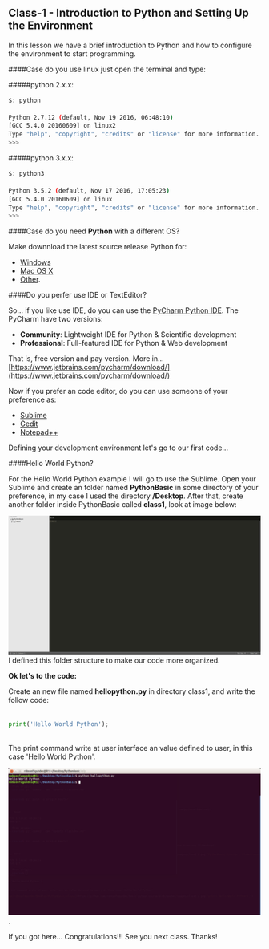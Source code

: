 ## Class-1 - Introduction to Python and Setting Up the Environment

In this lesson we have a brief introduction to Python and how to configure the environment to start programming.

####Case do you use linux just open the terminal and type:

#####python 2.x.x:
```bash
$: python 

Python 2.7.12 (default, Nov 19 2016, 06:48:10) 
[GCC 5.4.0 20160609] on linux2
Type "help", "copyright", "credits" or "license" for more information.
>>> 
```
#####python 3.x.x:
```bash
$: python3 

Python 3.5.2 (default, Nov 17 2016, 17:05:23) 
[GCC 5.4.0 20160609] on linux
Type "help", "copyright", "credits" or "license" for more information.
>>> 
```

####Case do you need **Python** with a different OS?

Make downnload the latest source release Python for: 
- [Windows](https://www.python.org/downloads/windows/)
- [Mac OS X](https://www.python.org/downloads/mac-osx/)
- [Other](https://www.python.org/download/other/).


####Do you perfer use IDE or TextEditor?

So... if you like use IDE, do you can use the [PyCharm Python IDE](https://www.jetbrains.com/pycharm). 
The PyCharm have two versions: 
- **Community**: Lightweight IDE for Python & Scientific development 
- **Professional**: Full-featured IDE for Python & Web development 

That is, free version and pay version. More in... [https://www.jetbrains.com/pycharm/download/](https://www.jetbrains.com/pycharm/download/)

Now if you prefer an code editor, do you can use someone of your preference as: 
- [Sublime](https://www.sublimetext.com)
- [Gedit](https://wiki.gnome.org/Apps/Gedit) 
- [Notepad++](https://notepad-plus-plus.org/)

Defining your development environment let's go to our first code...

####Hello World Python?

For the Hello World Python example I will go to use the Sublime.
Open your Sublime and create an folder named **PythonBasic** in some directory of your preference, in my case I used the directory **/Desktop**. 
After that, create another folder inside PythonBasic called **class1**, look at image below:

![/home/robsonfagundes/Desktop/PythonBasic/class1](https://github.com/robsonfagundes/basic-python-course/blob/master/images/class1-b.png "PythonBasic directory (/home/robsonfagundes/Desktop/PythonBasic/class)")
I defined this folder structure to make our code more organized.

**Ok let's to the code:**

Create an new file named **hellopython.py** in directory class1, and write the follow code:
```python 

print('Hello World Python');
 
```
The print command write at user interface an value defined to user, in this case 'Hello World Python'.

![/home/robsonfagundes/Desktop/PythonBasic/class1](https://github.com/robsonfagundes/basic-python-course/blob/master/images/class1-d.png "print('Hello World Python');").

If you got here... Congratulations!!!
See you next class. Thanks!



